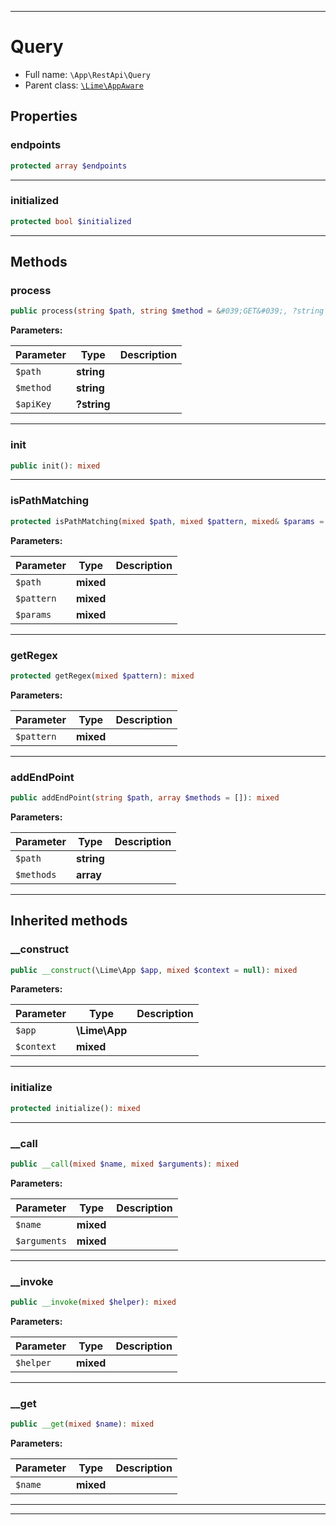 ***

# Query





* Full name: `\App\RestApi\Query`
* Parent class: [`\Lime\AppAware`](../../Lime/AppAware.md)



## Properties


### endpoints



```php
protected array $endpoints
```






***

### initialized



```php
protected bool $initialized
```






***

## Methods


### process



```php
public process(string $path, string $method = &#039;GET&#039;, ?string $apiKey = null): mixed
```








**Parameters:**

| Parameter | Type | Description |
|-----------|------|-------------|
| `$path` | **string** |  |
| `$method` | **string** |  |
| `$apiKey` | **?string** |  |




***

### init



```php
public init(): mixed
```











***

### isPathMatching



```php
protected isPathMatching(mixed $path, mixed $pattern, mixed& $params = null): mixed
```








**Parameters:**

| Parameter | Type | Description |
|-----------|------|-------------|
| `$path` | **mixed** |  |
| `$pattern` | **mixed** |  |
| `$params` | **mixed** |  |




***

### getRegex



```php
protected getRegex(mixed $pattern): mixed
```








**Parameters:**

| Parameter | Type | Description |
|-----------|------|-------------|
| `$pattern` | **mixed** |  |




***

### addEndPoint



```php
public addEndPoint(string $path, array $methods = []): mixed
```








**Parameters:**

| Parameter | Type | Description |
|-----------|------|-------------|
| `$path` | **string** |  |
| `$methods` | **array** |  |




***


## Inherited methods


### __construct



```php
public __construct(\Lime\App $app, mixed $context = null): mixed
```








**Parameters:**

| Parameter | Type | Description |
|-----------|------|-------------|
| `$app` | **\Lime\App** |  |
| `$context` | **mixed** |  |




***

### initialize



```php
protected initialize(): mixed
```











***

### __call



```php
public __call(mixed $name, mixed $arguments): mixed
```








**Parameters:**

| Parameter | Type | Description |
|-----------|------|-------------|
| `$name` | **mixed** |  |
| `$arguments` | **mixed** |  |




***

### __invoke



```php
public __invoke(mixed $helper): mixed
```








**Parameters:**

| Parameter | Type | Description |
|-----------|------|-------------|
| `$helper` | **mixed** |  |




***

### __get



```php
public __get(mixed $name): mixed
```








**Parameters:**

| Parameter | Type | Description |
|-----------|------|-------------|
| `$name` | **mixed** |  |




***


***

